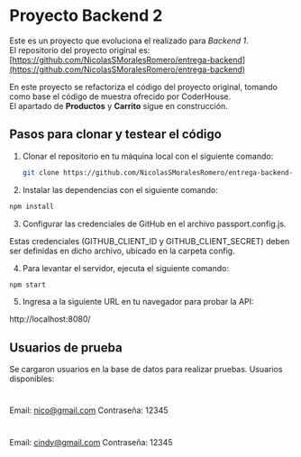 # Proyecto Backend 2

Este es un proyecto que evoluciona el realizado para *Backend 1*.  
El repositorio del proyecto original es:  
[https://github.com/NicolasSMoralesRomero/entrega-backend](https://github.com/NicolasSMoralesRomero/entrega-backend)

En este proyecto se refactoriza el código del proyecto original, tomando como base el código de muestra ofrecido por CoderHouse.  
El apartado de **Productos** y **Carrito** sigue en construcción.

## Pasos para clonar y testear el código

1. Clonar el repositorio en tu máquina local con el siguiente comando:

   ```bash
   git clone https://github.com/NicolasSMoralesRomero/entrega-backend-2
   ```

2. Instalar las dependencias con el siguiente comando:
```bash
npm install
```

3. Configurar las credenciales de GitHub en el archivo passport.config.js.

Estas credenciales (GITHUB_CLIENT_ID y GITHUB_CLIENT_SECRET) deben ser definidas en dicho archivo, ubicado en la carpeta config.

4. Para levantar el servidor, ejecuta el siguiente comando:

```bash
npm start
```

5. Ingresa a la siguiente URL en tu navegador para probar la API:

http://localhost:8080/

## Usuarios de prueba
Se cargaron usuarios en la base de datos para realizar pruebas.
Usuarios disponibles:
#
Email: nico@gmail.com
Contraseña: 12345
#
Email: cindy@gmail.com
Contraseña: 12345
